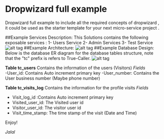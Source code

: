 # Dropwizard full example
Dropwizard full example to include all the required concepts of dropwizard , 
it could be used as the starter template  for your next micro-service project .

##Example Services Description:
This Solutions contains the following exposable services : 
1- Users Service 
2- Admin Services
3- Test Service
![alt tag](https://github.com/kiswanij/drop-wizard-full-example/blob/master/design/services.PNG)
##Example Architecture:
![alt tag](https://github.com/kiswanij/drop-wizard-full-example/blob/master/design/archiecture.PNG)
##Example Database Design: 
 Below is the database ER diagram for the database tables structure, note that the "tc" prefix is refers to True-Caller.
![alt tag](https://github.com/kiswanij/drop-wizard-full-example/blob/master/design/erd.PNG)

**Table	tc_users**
Contains the information of  the users (Visitors)
*Fields*	
-User_id: Contains Auto increment primary key
-User_number: Contains the User business number (Maybe phone number)

**Table	tc_visits_log**
Contains the information for the profile visits 
*Fields*	
- Visit_log_id :Contains Auto increment primary key
- Visited_user_id: The Visited user id
- Visitor_user_id: The visitor user id
- Visit_time_stamp: The time stamp of the visit (Date and Time)

Enjoy!

*Jalal*